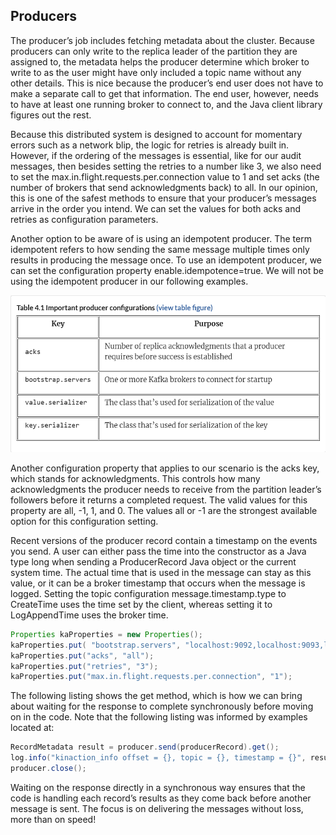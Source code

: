 ## Producers

The producer’s job includes fetching metadata about the cluster. Because producers can only write to the replica leader of the partition they are assigned to, the metadata helps the producer determine which broker to write to as the user might have only included a topic name without any other details. This is nice because the producer’s end user does not have to make a separate call to get that information. The end user, however, needs to have at least one running broker to connect to, and the Java client library figures out the rest.

Because this distributed system is designed to account for momentary errors such as a network blip, the logic for retries is already built in. However, if the ordering of the messages is essential, like for our audit messages, then besides setting the retries to a number like 3, we also need to set the max.in.flight.requests.per.connection value to 1 and set acks (the number of brokers that send acknowledgments back) to all. In our opinion, this is one of the safest methods to ensure that your producer’s messages arrive in the order you intend. We can set the values for both acks and retries as configuration parameters.

Another option to be aware of is using an idempotent producer. The term idempotent refers to how sending the same message multiple times only results in producing the message once. To use an idempotent producer, we can set the configuration property enable.idempotence=true. We will not be using the idempotent producer in our following examples.

![alt text](../images/Important_producer_configurations.png)

Another configuration property that applies to our scenario is the acks key, which stands for acknowledgments. This controls how many acknowledgments the producer needs to receive from the partition leader’s followers before it returns a completed request. The valid values for this property are all, -1, 1, and 0. The values all or -1 are the strongest available option for this configuration setting.

Recent versions of the producer record contain a timestamp on the events you send. A user can either pass the time into the constructor as a Java type long when sending a ProducerRecord Java object or the current system time. The actual time that is used in the message can stay as this value, or it can be a broker timestamp that occurs when the message is logged. Setting the topic configuration message.timestamp.type to CreateTime uses the time set by the client, whereas setting it to LogAppendTime uses the broker time.

```java
Properties kaProperties = new Properties(); 
kaProperties.put( "bootstrap.servers", "localhost:9092,localhost:9093,localhost:9094");
kaProperties.put("acks", "all");
kaProperties.put("retries", "3");
kaProperties.put("max.in.flight.requests.per.connection", "1");
```

The following listing shows the get method, which is how we can bring about waiting for the response to complete synchronously before moving on in the code. Note that the following listing was informed by examples located at: 
```java
RecordMetadata result = producer.send(producerRecord).get();
log.info("kinaction_info offset = {}, topic = {}, timestamp = {}", result.offset(), result.topic(), result.timestamp());
producer.close();
```
Waiting on the response directly in a synchronous way ensures that the code is handling each record’s results as they come back before another message is sent. The focus is on delivering the messages without loss, more than on speed!

